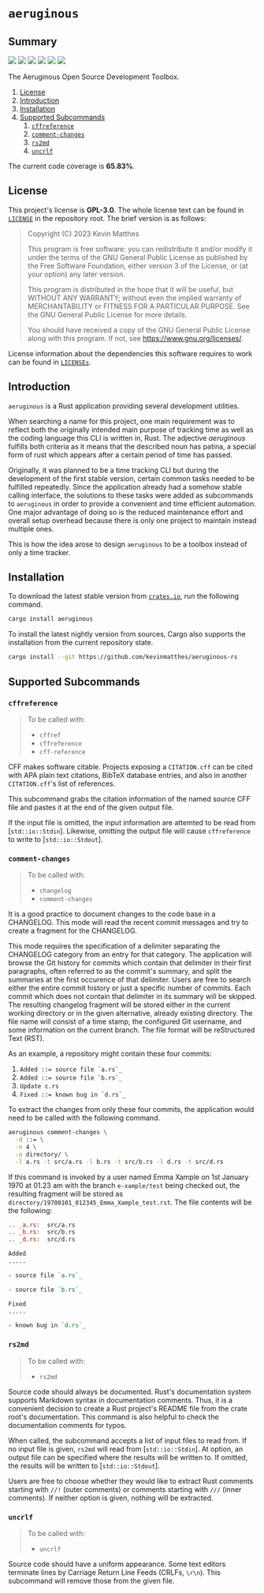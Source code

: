 <!------------------------------------------------------------------------->

[ci]:  https://github.com/kevinmatthes/aeruginous-rs/workflows/ci/badge.svg
[ci-url]:  https://github.com/kevinmatthes/aeruginous-rs/workflows/ci
[crates-io]:  https://img.shields.io/crates/v/aeruginous
[crates-io-url]:  https://crates.io/crates/aeruginous
[docs-rs]:  https://docs.rs/aeruginous/badge.svg
[docs-rs-url]:  https://docs.rs/aeruginous
[downloads]:  https://img.shields.io/crates/d/aeruginous
[gpl3]:  https://github.com/kevinmatthes/aeruginous-rs/blob/main/LICENSE
[lcns]:  https://img.shields.io/github/license/kevinmatthes/aeruginous-rs
[lcnss]:  https://github.com/kevinmatthes/aeruginous-rs/tree/main/LICENSEs
[lst]:  https://img.shields.io/github/last-commit/kevinmatthes/aeruginous-rs
[repository]:  https://github.com/kevinmatthes/aeruginous-rs

<!------------------------------------------------------------------------->

# `aeruginous`

## Summary

[![][ci]][ci-url]
[![][crates-io]][crates-io-url]
[![][docs-rs]][docs-rs-url]
[![][downloads]][crates-io-url]
[![][lst]][repository]
[![][lcns]][repository]

The Aeruginous Open Source Development Toolbox.

1. [License](#license)
1. [Introduction](#introduction)
1. [Installation](#installation)
1. [Supported Subcommands](#supported-subcommands)
   1. [`cffreference`](#cffreference)
   1. [`comment-changes`](#comment-changes)
   1. [`rs2md`](#rs2md)
   1. [`uncrlf`](#uncrlf)
<!--
   1. [`cffreference`](#cffreference)
   1. [`comment-changes`](#comment-changes)
   1. [`graph-description`](#graph-description)
   1. [`rs2md`](#rs2md)
   1. [`uncrlf`](#uncrlf)
-->

The current code coverage is **<!-- cov -->65.83%<!-- cov -->**.

## License

This project's license is **GPL-3.0**.  The whole license text can be found
in [`LICENSE`][gpl3] in the repository root.  The brief version is as
follows:

> Copyright (C) 2023 Kevin Matthes
>
> This program is free software: you can redistribute it and/or modify
> it under the terms of the GNU General Public License as published by
> the Free Software Foundation, either version 3 of the License, or
> (at your option) any later version.
>
> This program is distributed in the hope that it will be useful,
> but WITHOUT ANY WARRANTY; without even the implied warranty of
> MERCHANTABILITY or FITNESS FOR A PARTICULAR PURPOSE.  See the
> GNU General Public License for more details.
>
> You should have received a copy of the GNU General Public License
> along with this program.  If not, see <https://www.gnu.org/licenses/>.

License information about the dependencies this software requires to work
can be found in [`LICENSEs`][lcnss].

## Introduction

`aeruginous` is a Rust application providing several development utilities.

When searching a name for this project, one main requirement was to reflect
both the originally intended main purpose of tracking time as well as the
coding language this CLI is written in, Rust.  The adjective *aeruginous*
fulfills both criteria as it means that the described noun has patina, a
special form of rust which appears after a certain period of time has
passed.

Originally, it was planned to be a time tracking CLI but during the
development of the first stable version, certain common tasks needed to be
fulfilled repeatedly.  Since the application already had a somehow stable
calling interface, the solutions to these tasks were added as subcommands
to `aeruginous` in order to provide a convenient and time efficient
automation.  One major advantage of doing so is the reduced maintenance
effort and overall setup overhead because there is only one project to
maintain instead multiple ones.

This is how the idea arose to design `aeruginous` to be a toolbox instead
of only a time tracker.

## Installation

To download the latest stable version from [`crates.io`][crates-io-url], run
the following command.

```bash
cargo install aeruginous
```

To install the latest nightly version from sources, Cargo also supports the
installation from the current repository state.

```bash
cargo install --git https://github.com/kevinmatthes/aeruginous-rs
```

## Supported Subcommands

### `cffreference`

> To be called with:
>
> - `cffref`
> - `cffreference`
> - `cff-reference`

CFF makes software citable.  Projects exposing a `CITATION.cff` can be cited
with APA plain text citations, BibTeX database entries, and also in another
`CITATION.cff`'s list of references.

This subcommand grabs the citation information of the named source CFF file
and pastes it at the end of the given output file.

If the input file is omitted, the input information are attemted to be read
from [`std::io::Stdin`].  Likewise, omitting the output file will cause
`cffreference` to write to [`std::io::Stdout`].

### `comment-changes`

> To be called with:
>
> - `changelog`
> - `comment-changes`

It is a good practice to document changes to the code base in a CHANGELOG.
This mode will read the recent commit messages and try to create a fragment
for the CHANGELOG.

This mode requires the specification of a delimiter separating the CHANGELOG
category from an entry for that category.  The application will browse the
Git history for commits which contain that delimiter in their first
paragraphs, often referred to as the commit's summary, and split the
summaries at the first occurence of that delimiter.  Users are free to
search either the entire commit history or just a specific number of
commits.  Each commit which does not contain that delimiter in its summary
will be skipped.  The resulting changelog fragment will be stored either in
the current working directory or in the given alternative, already existing
directory.  The file name will consist of a time stamp, the configured Git
username, and some information on the current branch.  The file format will
be reStructured Text (RST).

As an example, a repository might contain these four commits:

1. ```Added ::= source file `a.rs`_```
2. ```Added ::= source file `b.rs`_```
3. `Update c.rs`
4. ```Fixed ::= known bug in `d.rs`_```

To extract the changes from only these four commits, the application would
need to be called with the following command.

```bash
aeruginous comment-changes \
  -d ::= \
  -n 4 \
  -o directory/ \
  -l a.rs -t src/a.rs -l b.rs -t src/b.rs -l d.rs -t src/d.rs
```

If this command is invoked by a user named Emma Xample on 1st January 1970
at 01.23 am with the branch `e-xample/test` being checked out, the resulting
fragment will be stored as `directory/19700101_012345_Emma_Xample_test.rst`.
The file contents will be the following:

```rst
.. _a.rs:  src/a.rs
.. _b.rs:  src/b.rs
.. _d.rs:  src/d.rs

Added
.....

- source file `a.rs`_

- source file `b.rs`_

Fixed
.....

- known bug in `d.rs`_

```

<!--
### `graph-description`

> To be called with:
>
> - `agd`
> - `graph-description`

The Aeruginous Graph Description is a very easy to learn coding language to
describe the structure of graphs.  The language itself is based on plain
English ensuring that no programming skills at all are required to learn it.

This mode is not finished, yet, but it can already detect some issues
regarding given input files.
-->

### `rs2md`

> To be called with:
>
> - `rs2md`

Source code should always be documented.  Rust's documentation system
supports Markdown syntax in documentation comments.  Thus, it is a
convenient decision to create a Rust project's README file from the crate
root's documentation.  This command is also helpful to check the
documentation comments for typos.

When called, the subcommand accepts a list of input files to read from.  If
no input file is given, `rs2md` will read from [`std::io::Stdin`].  At
option, an output file can be specified where the results will be written
to.  If omitted, the results will be written to [`std::io::Stdout`].

Users are free to choose whether they would like to extract Rust comments
starting with `//!` (outer comments) or comments starting with `///` (inner
comments).  If neither option is given, nothing will be extracted.

### `uncrlf`

> To be called with:
>
> - `uncrlf`

Source code should have a uniform appearance.  Some text editors terminate
lines by Carriage Return Line Feeds (CRLFs, `\r\n`).  This subcommand will
remove those from the given file.

<!------------------------------------------------------------------------->
